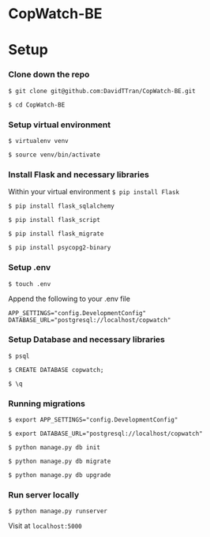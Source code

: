 # CopWatch-BE

# Setup

### Clone down the repo
`$ git clone git@github.com:DavidTTran/CopWatch-BE.git`

`$ cd CopWatch-BE`

### Setup virtual environment
`$ virtualenv venv`

`$ source venv/bin/activate`

### Install Flask and necessary libraries
Within your virtual environment
`$ pip install Flask`

`$ pip install flask_sqlalchemy`

`$ pip install flask_script`

`$ pip install flask_migrate`

`$ pip install psycopg2-binary`

### Setup .env
`$ touch .env`

Append the following to your .env file
```
APP_SETTINGS="config.DevelopmentConfig"
DATABASE_URL="postgresql://localhost/copwatch"
```

### Setup Database and necessary libraries
`$ psql`

`$ CREATE DATABASE copwatch;`

`$ \q`

### Running migrations
`$ export APP_SETTINGS="config.DevelopmentConfig"`

`$ export DATABASE_URL="postgresql://localhost/copwatch"`

`$ python manage.py db init`

`$ python manage.py db migrate`

`$ python manage.py db upgrade`

### Run server locally
`$ python manage.py runserver`

Visit at `localhost:5000`
